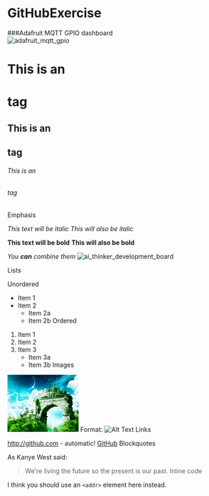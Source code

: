 # GitHubExercise
###Adafruit MQTT GPIO dashboard  
![adafruit_mqtt_gpio](https://cloud.githubusercontent.com/assets/5313064/14941624/08a98782-0fa2-11e6-9ed0-8cd03f022129.jpg)

# This is an <h1> tag
## This is an <h2> tag
###### This is an <h6> tag
Emphasis

*This text will be italic*
_This will also be italic_

**This text will be bold**
__This will also be bold__

_You **can** combine them_
![ai_thinker_development_board](https://cloud.githubusercontent.com/assets/5313064/14941634/71f8a290-0fa2-11e6-8011-23c8a2df0137.jpg)

Lists

Unordered

* Item 1
* Item 2
  * Item 2a
  * Item 2b
Ordered

1. Item 1
2. Item 2
3. Item 3
   * Item 3a
   * Item 3b
Images

![GitHub Logo](/images/logo.png)
Format: ![Alt Text](url)
Links

http://github.com - automatic!
[GitHub](http://github.com)
Blockquotes

As Kanye West said:

> We're living the future so
> the present is our past.
Inline code

I think you should use an
`<addr>` element here instead.
